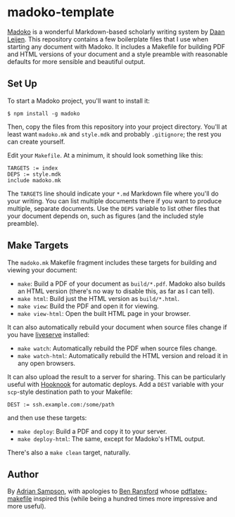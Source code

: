 madoko-template
===============

[Madoko][] is a wonderful Markdown-based scholarly writing system by [Daan Leijen][].
This repository contains a few boilerplate files that I use when starting any document with Madoko.
It includes a Makefile for building PDF and HTML versions of your document and a style preamble with reasonable defaults for more sensible and beautiful output.

[madoko]: https://www.madoko.net
[Daan Leijen]: https://www.microsoft.com/en-us/research/people/daan/


## Set Up

To start a Madoko project, you'll want to install it:

    $ npm install -g madoko

Then, copy the files from this repository into your project directory.
You'll at least want `madoko.mk` and `style.mdk` and probably `.gitignore`; the rest you can create yourself.

Edit your `Makefile`. At a minimum, it should look something like this:

    TARGETS := index
    DEPS := style.mdk
    include madoko.mk

The `TARGETS` line should indicate your `*.md` Markdown file where you'll do your writing. You can list multiple documents there if you want to produce multiple, separate documents.
Use the `DEPS` variable to list other files that your document depends on, such as figures (and the included style preamble).


## Make Targets

The `madoko.mk` Makefile fragment includes these targets for building and viewing your document:

* `make`: Build a PDF of your document as `build/*.pdf`. Madoko also builds an HTML version (there's no way to disable this, as far as I can tell).
* `make html`: Build just the HTML version as `build/*.html`.
* `make view`: Build the PDF and open it for viewing.
* `make view-html`: Open the built HTML page in your browser.

It can also automatically rebuild your document when source files change if you have [liveserve][] installed:

* `make watch`: Automatically rebuild the PDF when source files change.
* `make watch-html`: Automatically rebuild the HTML version and reload it in any open browsers.

It can also upload the result to a server for sharing. This can be particularly useful with [Hooknook][] for automatic deploys.
Add a `DEST` variable with your `scp`-style destination path to your Makefile:

    DEST := ssh.example.com:/some/path

and then use these targets:

* `make deploy`: Build a PDF and copy it to your server.
* `make deploy-html`: The same, except for Madoko's HTML output.

There's also a `make clean` target, naturally.

[liveserve]: https://github.com/sampsyo/liveserve
[hooknook]: https://github.com/sampsyo/liveserve


## Author

By [Adrian Sampson][adrian], with apologies to [Ben Ransford][ben] whose [pdflatex-makefile][] inspired this (while being a hundred times more impressive and more useful).

[adrian]: http://www.cs.cornell.edu/~asampson/
[ben]: http://ben.ransford.org
[pdflatex-makefile]: https://github.com/ransford/pdflatex-makefile
